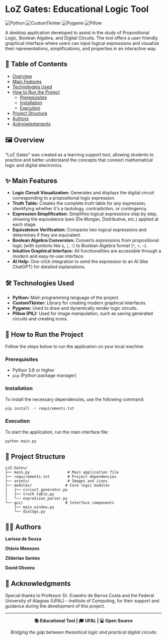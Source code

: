 # LoZ Gates: Educational Logic Tool

![Python](https://img.shields.io/badge/python-3.10+-blue.svg)
![CustomTkinter](https://img.shields.io/badge/CustomTkinter-5.2.0-blue)
![Pygame](https://img.shields.io/badge/Pygame-2.5.2-green)
![Pillow](https://img.shields.io/badge/Pillow-10.0-orange)

A desktop application developed to assist in the study of Propositional Logic, Boolean Algebra, and Digital Circuits. The tool offers a user-friendly graphical interface where users can input logical expressions and visualize their representations, simplifications, and properties in an interactive way.

## 📜 Table of Contents

- [Overview](#-overview)
- [Main Features](#-main-features)
- [Technologies Used](#-technologies-used)
- [How to Run the Project](#-how-to-run-the-project)
  - [Prerequisites](#prerequisites)
  - [Installation](#installation)
  - [Execution](#execution)
- [Project Structure](#-project-structure)
- [Authors](#-authors)
- [Acknowledgments](#-acknowledgments)

## 🖼️ Overview

"LoZ Gates" was created as a learning support tool, allowing students to practice and better understand the concepts that connect mathematical logic and digital electronics.

## ✨ Main Features

-   **Logic Circuit Visualization:** Generates and displays the digital circuit corresponding to a propositional logic expression.
-   **Truth Table:** Creates the complete truth table for any expression, identifying whether it's a tautology, contradiction, or contingency.
-   **Expression Simplification:** Simplifies logical expressions step by step, showing the equivalence laws (De Morgan, Distributive, etc.) applied at each stage.
-   **Equivalence Verification:** Compares two logical expressions and determines if they are equivalent.
-   **Boolean Algebra Conversion:** Converts expressions from propositional logic (with symbols like `&`, `|`, `!`) to Boolean Algebra format (`*`, `+`, `~`).
-   **Intuitive Graphical Interface:** All functionalities are accessible through a modern and easy-to-use interface.
-   **AI Help:** One-click integration to send the expression to an AI (like ChatGPT) for detailed explanations.

## 🛠️ Technologies Used

-   **Python:** Main programming language of the project.
-   **CustomTkinter:** Library for creating modern graphical interfaces.
-   **Pygame:** Used to draw and dynamically render logic circuits.
-   **Pillow (PIL):** Used for image manipulation, such as saving generated circuits and creating icons.

## 🚀 How to Run the Project

Follow the steps below to run the application on your local machine.

### Prerequisites

-   Python 3.8 or higher
-   `pip` (Python package manager)

### Installation

To install the necessary dependencies, use the following command:

```bash
pip install -r requirements.txt
```

### Execution

To start the application, run the main interface file:

```bash
python main.py
```

## 📁 Project Structure

```
LoZ-Gates/
├── main.py                 # Main application file
├── requirements.txt        # Project dependencies
├── assets/                 # Images and icons
├── modules/               # Core logic modules
│   ├── circuit_generator.py
│   ├── truth_table.py
│   └── expression_parser.py
└── gui/                   # Interface components
    ├── main_window.py
    └── dialogs.py
```

## 👨‍💻 Authors

**Larissa de Souza**

**Otávio Menezes**

**Zilderlan Santos**

**David Oliveira**

## 🙏 Acknowledgments

Special thanks to Professor Dr. Evandro de Barros Costa and the Federal University of Alagoas (UFAL) - Institute of Computing, for their support and guidance during the development of this project.

---

<div align="center">

**📚 Educational Tool | 🎓 UFAL | 💻 Open Source**

*Bridging the gap between theoretical logic and practical digital circuits*

</div>